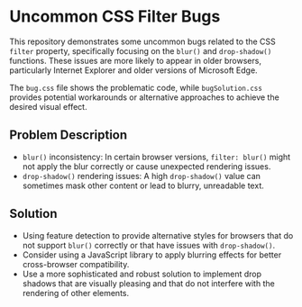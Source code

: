 # Uncommon CSS Filter Bugs

This repository demonstrates some uncommon bugs related to the CSS `filter` property, specifically focusing on the `blur()` and `drop-shadow()` functions.  These issues are more likely to appear in older browsers, particularly Internet Explorer and older versions of Microsoft Edge. 

The `bug.css` file shows the problematic code, while `bugSolution.css` provides potential workarounds or alternative approaches to achieve the desired visual effect.

## Problem Description

- `blur()` inconsistency: In certain browser versions, `filter: blur()` might not apply the blur correctly or cause unexpected rendering issues. 
- `drop-shadow()` rendering issues: A high `drop-shadow()` value can sometimes mask other content or lead to blurry, unreadable text. 

## Solution

- Using feature detection to provide alternative styles for browsers that do not support `blur()` correctly or that have issues with `drop-shadow()`.
- Consider using a JavaScript library to apply blurring effects for better cross-browser compatibility.
- Use a more sophisticated and robust solution to implement drop shadows that are visually pleasing and that do not interfere with the rendering of other elements.
